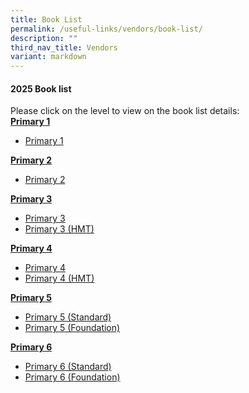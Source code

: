 ```yaml
---
title: Book List
permalink: /useful-links/vendors/book-list/
description: ""
third_nav_title: Vendors
variant: markdown
---
```

#### 2025 Book list

Please click on the level to view on the book list details:&nbsp;  
<b><u>Primary 1</u></b><br>
* <a href="/files/Useful%20Link/2025%20Booklist/2025_P1.pdf">Primary 1</a>

<b><u>Primary 2</u></b><br>
* <a href="/files/Useful%20Link/2025%20Booklist/2025_P2.pdf">Primary 2</a>

<b><u>Primary 3</u></b><br>
* <a href="/files/Useful%20Link/2025%20Booklist/2025_P3.pdf">Primary 3</a>
*  <a href="/files/Useful%20Link/2025%20Booklist/2025_P3_HMT.pdf">Primary 3 (HMT)</a>

<b><u>Primary 4</u></b><br>
* <a href="/files/Useful%20Link/2025%20Booklist/2025_P4.pdf">Primary 4</a>
* <a href="/files/Useful%20Link/2025%20Booklist/2025_P4_HMT.pdf">Primary 4 (HMT)</a>

<b><u>Primary 5</u></b><br>
* <a href="/files/Useful%20Link/2025%20Booklist/2025_P5_Std.pdf">Primary 5 (Standard)</a>
*  <a href="/files/Useful%20Link/2025%20Booklist/2025_P5_Foundation.pdf">Primary 5 (Foundation)</a>

<b><u>Primary 6</u></b><br>
* <a href="/files/Useful%20Link/2025%20Booklist/2025_P6_Std.pdf">Primary 6 (Standard)</a>
*  <a href="/files/Useful%20Link/2025%20Booklist/2025_P6_foundation.pdf">Primary 6 (Foundation)</a>